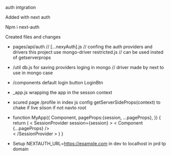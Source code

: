 
auth intgration 

Added with next auth 

Npm i next-auth 

Created files and changes 

* pages/api/auth  // 
[...nexyAuth].js // confing the auth providers and drivers this project use mongo-driver 
restricted.js // can be used insted of getserverprops

* /util
db.js for saving providers loging in mongo // driver made by next to use in mongo case 

* /components
default login button 
LoginBtn

* _app.js
 wrapping the app in the sesson context 

 * scured page /profile
  in index js config getServerSideProps(context) to chake if live siison if not navto root 

* function MyApp({
       Component, 
       pageProps:{session, ...pageProps},
       }) {   
      return (
        < SessionProvider session={session} >
         < Component {...pageProps} />  
         < /SessionProvider > )
    }


* Setup NEXTAUTH_URL=https://example.com 
 in dev to localhost 
 in prd tp domain

